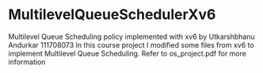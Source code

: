 # MultilevelQueueSchedulerXv6
Multilevel Queue Scheduling policy implemented with xv6
by Utkarshbhanu Andurkar 111708073
In this course project I modified some files from xv6 to implement Multilevel Queue Scheduling. Refer to os_project.pdf for more information
